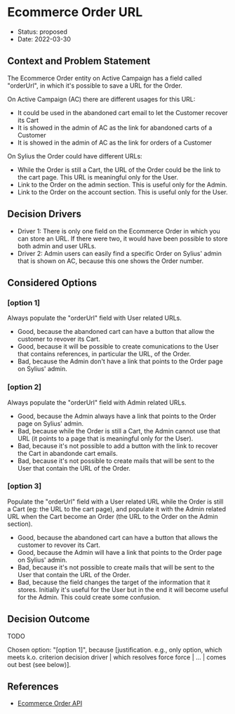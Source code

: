 # Ecommerce Order URL

* Status: proposed
* Date: 2022-03-30

## Context and Problem Statement

The Ecommerce Order entity on Active Campaign has a field called "orderUrl", in which it's possible to save a URL for the Order.

On Active Campaign (AC) there are different usages for this URL:
* It could be used in the abandoned cart email to let the Customer recover its Cart
* It is showed in the admin of AC as the link for abandoned carts of a Customer
* It is showed in the admin of AC as the link for orders of a Customer

On Sylius the Order could have different URLs:
* While the Order is still a Cart, the URL of the Order could be the link to the cart page. This URL is meaningful only for the User.
* Link to the Order on the admin section. This is useful only for the Admin.
* Link to the Order on the account section. This is useful only for the User.

## Decision Drivers

* Driver 1: There is only one field on the Ecommerce Order in which you can store an URL. If there were two, it would have been possible to store both admin and user URLs. 
* Driver 2: Admin users can easily find a specific Order on Sylius' admin that is shown on AC, because this one shows the Order number. 

## Considered Options

### [option 1]

Always populate the "orderUrl" field with User related URLs. 

* Good, because the abandoned cart can have a button that allow the customer to revover its Cart.
* Good, because it will be possible to create comunications to the User that contains references, in particular the URL, of the Order.
* Bad, because the Admin don't have a link that points to the Order page on Sylius' admin.

### [option 2]

Always populate the "orderUrl" field with Admin related URLs. 

* Good, because the Admin always have a link that points to the Order page on Sylius' admin.
* Bad, because while the Order is still a Cart, the Admin cannot use that URL (it points to a page that is meaningful only for the User).
* Bad, because it's not possible to add a button with the link to recover the Cart in abandonde cart emails.
* Bad, because it's not possible to create mails that will be sent to the User that contain the URL of the Order.

### [option 3]

Populate the "orderUrl" field with a User related URL while the Order is still a Cart (eg: the URL to the cart page), and populate it with the Admin related URL when the Cart become an Order (the URL to the Order on the Admin section).

* Good, because the abandoned cart can have a button that allows the customer to revover its Cart.
* Good, because the Admin will have a link that points to the Order page on Sylius' admin.
* Bad, because it's not possible to create mails that will be sent to the User that contain the URL of the Order.
* Bad, because the field changes the target of the information that it stores. Initially it's useful for the User but in the end it will become useful for the Admin. This could create some confusion.

## Decision Outcome

TODO

Chosen option: "[option 1]", because [justification. e.g., only option, which meets k.o. criterion decision driver | which resolves force force | … | comes out best (see below)].

## References

* [Ecommerce Order API](https://developers.activecampaign.com/reference/create-order)

